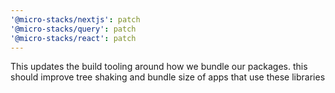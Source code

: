 ```yaml
---
'@micro-stacks/nextjs': patch
'@micro-stacks/query': patch
'@micro-stacks/react': patch
---
```


This updates the build tooling around how we bundle our packages. this should improve tree shaking and bundle size of apps that use these libraries
